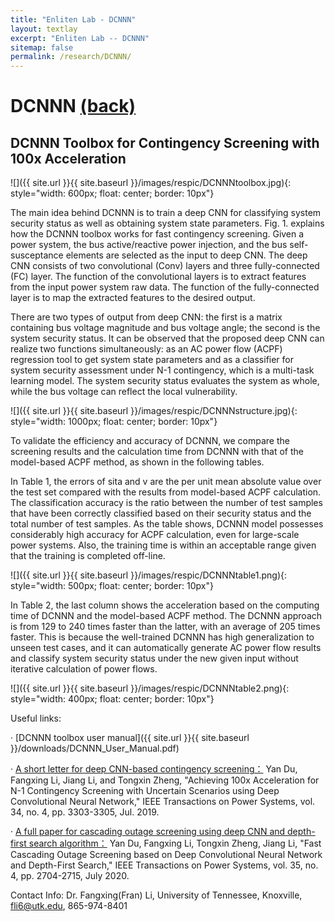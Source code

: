 ```yaml
---
title: "Enliten Lab - DCNNN"
layout: textlay
excerpt: "Enliten Lab -- DCNNN"
sitemap: false
permalink: /research/DCNNN/
---
```


# DCNNN [(back)](https://enliten.utk.edu/research/)

## DCNNN Toolbox for Contingency Screening with 100x Acceleration 

![]({{ site.url }}{{ site.baseurl }}/images/respic/DCNNNtoolbox.jpg){: style="width: 600px; float: center; border: 10px"}

The main idea behind DCNNN is to train a deep CNN for classifying system security status as well as obtaining system state parameters. Fig. 1. explains how the DCNNN toolbox works for fast contingency screening. Given a power system, the bus active/reactive power injection, and the bus self-susceptance elements are selected as the input to deep CNN. The deep CNN consists of two convolutional (Conv) layers and three fully-connected (FC) layer. The function of the convolutional layers is to extract features from the input power system raw data. The function of the fully-connected layer is to map the extracted features to the desired output.

There are two types of output from deep CNN: the first is a matrix containing bus voltage magnitude and bus voltage angle; the second is the system security status. It can be observed that the proposed deep CNN can realize two functions simultaneously: as an AC power flow (ACPF) regression tool to get system state parameters and as a classifier for system security assessment under N-1 contingency, which is a multi-task learning model. The system security status evaluates the system as whole, while the bus voltage can reflect the local vulnerability.

![]({{ site.url }}{{ site.baseurl }}/images/respic/DCNNNstructure.jpg){: style="width: 1000px; float: center; border: 10px"}

To validate the efficiency and accuracy of DCNNN, we compare the screening results and the calculation time from DCNNN with that of the model-based ACPF method, as shown in the following tables.

In Table 1, the errors of sita and v are the per unit mean absolute value over the test set compared with the results from model-based ACPF calculation. The classification accuracy is the ratio between the number of test samples that have been correctly classified based on their security status and the total number of test samples. As the table shows, DCNNN model possesses considerably high accuracy for ACPF calculation, even for large-scale power systems. Also, the training time is within an acceptable range given that the training is completed off-line.

![]({{ site.url }}{{ site.baseurl }}/images/respic/DCNNNtable1.png){: style="width: 500px; float: center; border: 10px"}

In Table 2, the last column shows the acceleration based on the computing time of DCNNN and the model-based ACPF method. The DCNNN approach is from 129 to 240 times faster than the latter, with an average of 205 times faster. This is because the well-trained DCNNN has high generalization to unseen test cases, and it can automatically generate AC power flow results and classify system security status under the new given input without iterative calculation of power flows.

![]({{ site.url }}{{ site.baseurl }}/images/respic/DCNNNtable2.png){: style="width: 400px; float: center; border: 10px"}

Useful links:
  
· [DCNNN toolbox user manual]({{ site.url }}{{ site.baseurl }}/downloads/DCNNN_User_Manual.pdf)
  
· [A short letter for deep CNN-based contingency screening：](https://ieeexplore.ieee.org/abstract/document/8705389) Yan Du, Fangxing Li, Jiang Li, and Tongxin Zheng, "Achieving 100x Acceleration for N-1 Contingency Screening with Uncertain Scenarios using Deep Convolutional Neural Network," IEEE Transactions on Power Systems, vol. 34, no. 4, pp. 3303-3305, Jul. 2019.
  
· [A full paper for cascading outage screening using deep CNN and depth-first search algorithm：](https://ieeexplore.ieee.org/abstract/document/8972476) Yan Du, Fangxing Li, Tongxin Zheng, Jiang Li, "Fast Cascading Outage Screening based on Deep Convolutional Neural Network and Depth-First Search," IEEE Transactions on Power Systems, vol. 35, no. 4, pp. 2704-2715, July 2020.


Contact Info:  Dr. Fangxing(Fran) Li, University of Tennessee, Knoxville, fli6@utk.edu, 865-974-8401

